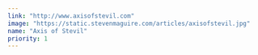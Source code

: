 ```yaml
---
link: "http://www.axisofstevil.com"
image: "https://static.stevenmaguire.com/articles/axisofstevil.jpg"
name: "Axis of Stevil"
priority: 1
---
```

